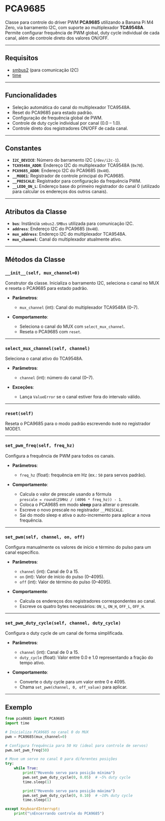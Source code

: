 # PCA9685
Classe para controle do driver PWM **PCA9685** utilizando a Banana Pi M4 Zero, via barramento I2C, com suporte ao multiplexador **TCA9548A**.  
Permite configurar frequência de PWM global, duty cycle individual de cada canal, além de controle direto dos valores ON/OFF.

---

## Requisitos
- [smbus2](https://pypi.org/project/smbus2/) (para comunicação I2C)
- [time](https://docs.python.org/3/library/time.html)

---

## Funcionalidades
- Seleção automática do canal do multiplexador TCA9548A.
- Reset do PCA9685 para estado padrão.
- Configuração de frequência global de PWM.
- Controle de duty cycle individual por canal (0.0 – 1.0).
- Controle direto dos registradores ON/OFF de cada canal.

---

## Constantes
- **`I2C_DEVICE`**: Número do barramento I2C (`/dev/i2c-1`).
- **`TCA9548A_ADDR`**: Endereço I2C do multiplexador TCA9548A (`0x70`).
- **`PCA9685_ADDR`**: Endereço I2C do PCA9685 (`0x40`).
- **`__MODE1`**: Registrador de controle principal do PCA9685.
- **`__PRESCALE`**: Registrador para configuração da frequência PWM.
- **`__LED0_ON_L`**: Endereço base do primeiro registrador do canal 0 (utilizado para calcular os endereços dos outros canais).

---

## Atributos da Classe
- **`bus`**: Instância `smbus2.SMBus` utilizada para comunicação I2C.
- **`address`**: Endereço I2C do PCA9685 (`0x40`).
- **`mux_address`**: Endereço I2C do multiplexador TCA9548A.
- **`mux_channel`**: Canal do multiplexador atualmente ativo.

---

## Métodos da Classe

### `__init__(self, mux_channel=0)`
Construtor da classe. Inicializa o barramento I2C, seleciona o canal no MUX e reseta o PCA9685 para estado padrão.

- **Parâmetros**:
    - `mux_channel` (int): Canal do multiplexador TCA9548A (0–7).

- **Comportamento**:
    - Seleciona o canal do MUX com `select_mux_channel`.
    - Reseta o PCA9685 com `reset`.

---

### `select_mux_channel(self, channel)`
Seleciona o canal ativo do TCA9548A.

- **Parâmetros**:
    - `channel` (int): número do canal (0–7).

- **Exceções**:
    - Lança `ValueError` se o canal estiver fora do intervalo válido.

---

### `reset(self)`
Reseta o PCA9685 para o modo padrão escrevendo `0x00` no registrador MODE1.

---

### `set_pwm_freq(self, freq_hz)`
Configura a frequência de PWM para todos os canais.

- **Parâmetros**:
    - `freq_hz` (float): frequência em Hz (ex.: `50` para servos padrão).

- **Comportamento**:
    - Calcula o valor de prescale usando a fórmula  
      `prescale = round(25MHz / (4096 * freq_hz)) - 1`.
    - Coloca o PCA9685 em modo **sleep** para alterar o prescale.
    - Escreve o novo prescale no registrador `__PRESCALE`.
    - Sai do modo sleep e ativa o auto-incremento para aplicar a nova frequência.

---

### `set_pwm(self, channel, on, off)`
Configura manualmente os valores de início e término do pulso para um canal específico.

- **Parâmetros**:
    - `channel` (int): Canal de 0 a 15.
    - `on` (int): Valor de início do pulso (0–4095).
    - `off` (int): Valor de término do pulso (0–4095).

- **Comportamento**:
    - Calcula os endereços dos registradores correspondentes ao canal.
    - Escreve os quatro bytes necessários: `ON_L`, `ON_H`, `OFF_L`, `OFF_H`.

---

### `set_pwm_duty_cycle(self, channel, duty_cycle)`
Configura o duty cycle de um canal de forma simplificada.

- **Parâmetros**:
    - `channel` (int): Canal de 0 a 15.
    - `duty_cycle` (float): Valor entre 0.0 e 1.0 representando a fração do tempo ativo.

- **Comportamento**:
    - Converte o duty cycle para um valor entre 0 e 4095.
    - Chama `set_pwm(channel, 0, off_value)` para aplicar.

---

## Exemplo

```python
from pca9685 import PCA9685
import time

# Inicializa PCA9685 no canal 0 do MUX
pwm = PCA9685(mux_channel=0)

# Configura frequência para 50 Hz (ideal para controle de servos)
pwm.set_pwm_freq(50)

# Move um servo no canal 0 para diferentes posições
try:
    while True:
        print("Movendo servo para posição mínima")
        pwm.set_pwm_duty_cycle(0, 0.05)  # ~5% duty cycle
        time.sleep(1)

        print("Movendo servo para posição máxima")
        pwm.set_pwm_duty_cycle(0, 0.10)  # ~10% duty cycle
        time.sleep(1)

except KeyboardInterrupt:
    print("\nEncerrando controle do PCA9685")
